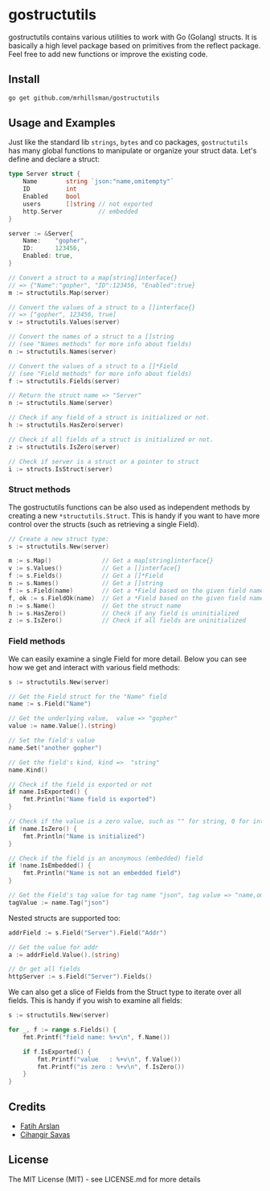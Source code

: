 # gostructutils

[//]: # (Language: markdown) 
[//]: # (Path: README.md) 

gostructutils contains various utilities to work with Go (Golang) structs. It is basically a high level package based on primitives from the reflect package. Feel free to add new functions or improve the existing code.

## Install

```bash
go get github.com/mrhillsman/gostructutils
```

## Usage and Examples

Just like the standard lib `strings`, `bytes` and co packages, `gostructutils` has
many global functions to manipulate or organize your struct data. Let's define
and declare a struct:

```go
type Server struct {
	Name        string `json:"name,omitempty"`
	ID          int
	Enabled     bool
	users       []string // not exported
	http.Server          // embedded
}

server := &Server{
	Name:    "gopher",
	ID:      123456,
	Enabled: true,
}
```

```go
// Convert a struct to a map[string]interface{}
// => {"Name":"gopher", "ID":123456, "Enabled":true}
m := structutils.Map(server)

// Convert the values of a struct to a []interface{}
// => ["gopher", 123456, true]
v := structutils.Values(server)

// Convert the names of a struct to a []string
// (see "Names methods" for more info about fields)
n := structutils.Names(server)

// Convert the values of a struct to a []*Field
// (see "Field methods" for more info about fields)
f := structutils.Fields(server)

// Return the struct name => "Server"
n := structutils.Name(server)

// Check if any field of a struct is initialized or not.
h := structutils.HasZero(server)

// Check if all fields of a struct is initialized or not.
z := structutils.IsZero(server)

// Check if server is a struct or a pointer to struct
i := structs.IsStruct(server)
```

### Struct methods

The gostructutils functions can be also used as independent methods by creating a new
`*structutils.Struct`. This is handy if you want to have more control over the
structs (such as retrieving a single Field).

```go
// Create a new struct type:
s := structutils.New(server)

m := s.Map()              // Get a map[string]interface{}
v := s.Values()           // Get a []interface{}
f := s.Fields()           // Get a []*Field
n := s.Names()            // Get a []string
f := s.Field(name)        // Get a *Field based on the given field name
f, ok := s.FieldOk(name)  // Get a *Field based on the given field name
n := s.Name()             // Get the struct name
h := s.HasZero()          // Check if any field is uninitialized
z := s.IsZero()           // Check if all fields are uninitialized
```

### Field methods

We can easily examine a single Field for more detail. Below you can see how we
get and interact with various field methods:


```go
s := structutils.New(server)

// Get the Field struct for the "Name" field
name := s.Field("Name")

// Get the underlying value,  value => "gopher"
value := name.Value().(string)

// Set the field's value
name.Set("another gopher")

// Get the field's kind, kind =>  "string"
name.Kind()

// Check if the field is exported or not
if name.IsExported() {
	fmt.Println("Name field is exported")
}

// Check if the value is a zero value, such as "" for string, 0 for int
if !name.IsZero() {
	fmt.Println("Name is initialized")
}

// Check if the field is an anonymous (embedded) field
if !name.IsEmbedded() {
	fmt.Println("Name is not an embedded field")
}

// Get the Field's tag value for tag name "json", tag value => "name,omitempty"
tagValue := name.Tag("json")
```

Nested structs are supported too:

```go
addrField := s.Field("Server").Field("Addr")

// Get the value for addr
a := addrField.Value().(string)

// Or get all fields
httpServer := s.Field("Server").Fields()
```

We can also get a slice of Fields from the Struct type to iterate over all
fields. This is handy if you wish to examine all fields:

```go
s := structutils.New(server)

for _, f := range s.Fields() {
	fmt.Printf("field name: %+v\n", f.Name())

	if f.IsExported() {
		fmt.Printf("value   : %+v\n", f.Value())
		fmt.Printf("is zero : %+v\n", f.IsZero())
	}
}
```

## Credits

 * [Fatih Arslan](https://github.com/fatih)
 * [Cihangir Savas](https://github.com/cihangir)

## License

The MIT License (MIT) - see LICENSE.md for more details
